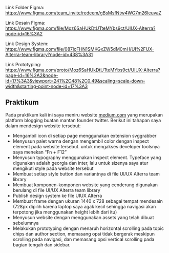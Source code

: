 Link Folder Figma: https://www.figma.com/team_invite/redeem/gBsMsfNtw4WG7m26IeuvaZ


Link Desain Figma: https://www.figma.com/file/Moz6SaHUkDtUTteMYbs9ct/UIUX-Alterra?node-id=16%3A2


Link Design System: https://www.figma.com/file/087lcFHN1SMKGxZW5dM0mH/UI%2FUX-Alterra-team-library?node-id=438%3A31


Link Prototyping: https://www.figma.com/proto/Moz6SaHUkDtUTteMYbs9ct/UIUX-Alterra?page-id=16%3A2&node-id=17%3A3&viewport=241%2C48%2C0.49&scaling=scale-down-width&starting-point-node-id=17%3A3


## Praktikum

Pada praktikum kali ini saya meniru website [medium.com](http://medium.com) yang merupakan platform blogging buatan mantan founder twitter. Berikut ini tahapan saya dalam mendesign website tersebut:

- Mengambil icon di setiap page menggunakan extension svggrabber
- Menyusun palet warna dengan mengambil color dengan inspect element pada website tersebut. untuk mengakses developer toolsnya saya menekan “Fn + F12”
- Menyusun typography menggunakan inspect element. Typeface yang digunakan adalah georgia dan inter, lalu untuk sizenya saya atur mengikuti style pada website tersebut
- Membuat setiap style button dan variantnya di file UI/UX Alterra team library
- Membuat komponen-komponen website yang cenderung digunakan berulang di file UI/UX Alterra team library
- Publish design system ke file UIUX Alterra
- Membuat frame dengan ukuran 1440 x 728 sebagai tempat mendesain (728px dipilih karena laptop saya agak kecil sehingga navigasi akan terpotong jika menggunakan height lebih dari itu)
- Menyusun website dengan menggunakan assets yang telah dibuat sebelumnya
- Melakukan prototyping dengan menaruh horizontal scrolling pada topic chips dan author section, memasang opsi tidak bergerak meskipun scrolling pada navigasi, dan memasang opsi vertical scrolling pada bagian tengah dan sidebar.
